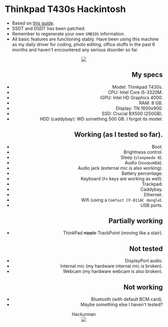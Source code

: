# Thinkpad T430s Hackintosh
- Based on [this guide](https://github.com/drasbeck/macos-thinkpad-t430).
- SSDT and DSDT has been patched.
- Remember to regenerate your own ``SMBIOS`` information.
- All basic features are functioning stably. Have been using this machine as my daily driver for coding, photo editing, office stuffs in the past 6 months and haven't encountered any serious disorder so far.
<div align="center"><img src="https://raw.githubusercontent.com/phathung2001/Thinkpad-T430s-Hackintosh/master/Screen%20Shot%202020-08-14%20at%206.30.32%20PM.png"/><div/>
<div align="right">

## My specs
- Model: Thinkpad T430s.
- CPU: Intel Core i5-3320M.
- iGPU: Intel HD Graphics 4000.
- RAM: 8 GB.
- Display: TN 1600x900.
- SSD: Crucial BX500 (250GB).
- HDD (caddybay): WD something 500 GB. I forgot its model.

## Working (as I tested so far).
- Boot.
- Brightness control.
- Sleep (``sleepmode 0``).
- Audio (``VoodooHDA``).
- Audio jack (external mic is also working).
- Battery percentage.
- Keyboard (``Fn`` keys are working as well).
- Trackpad.
- Caddybay.
- Ethernet.
- Wifi (using a ``Comfast CF-811AC dongle``).
- USB ports.

## Partially working
- ThinkPad ~~nipple~~ TrackPoint (moving like a stair).

## Not tested
- DisplayPort audio.
- Internal mic (my hardware internal mic is broken).
- Webcam (my hardware webcam is also broken).

## Not working
- Bluetooth (with default BCM card).
- Maybe something else I haven't tested?
</div>

<div align="center">Hackurman<div/>
<img src="https://raw.githubusercontent.com/phathung2001/phathung2001/master/terminal.png"/>
